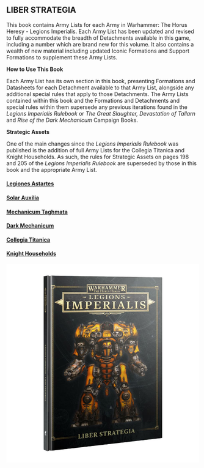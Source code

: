 ## LIBER STRATEGIA

This book contains Army Lists for each Army in Warhammer: The Horus Heresy - Legions Imperialis. Each Army List has been updated and revised to fully accommodate the breadth of Detachments available in this game, including a number which are brand new for this volume. It also contains a wealth of new material including updated Iconic Formations and Support Formations to supplement these Army Lists.

**How to Use This Book**

Each Army List has its own section in this book, presenting Formations and Datasheets for each Detachment available to that Army List, alongside any additional special rules that apply to those Detachments. The Army Lists contained within this book and the Formations and Detachments and special rules within them supersede any previous iterations found in the *Legions Imperialis Rulebook* or *The Great Slaughter, Devastation of Tallarn* and *Rise of the Dark Mechanicum* Campaign Books.

**Strategic Assets**

One of the main changes since the *Legions Imperialis Rulebook* was published is the addition of full Army Lists for the Collegia Titanica and Knight Households. As such, the rules for Strategic Assets on pages 198 and 205 of the *Legions Imperialis Rulebook* are superseded by those in this book and the appropriate Army List.

#### [Legiones Astartes](legiones_astartes/index.md)
#### [Solar Auxilia](solar_auxilia/index.md)
#### [Mechanicum Taghmata](mechanicum_taghmata/index.md)
#### [Dark Mechanicum](dark_mechanicum/index.md)
#### [Collegia Titanica](collegia_titanica/index.md)
#### [Knight Households](knight_households/index.md)

![](../media/factions/LegionsImperialisLiberStrategiaHBBook1.jpg)